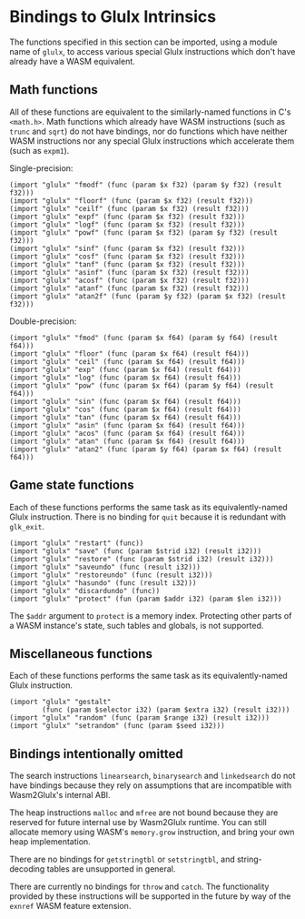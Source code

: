 # Bindings to Glulx Intrinsics

The functions specified in this section can be imported, using a module name of
`glulx`, to access various special Glulx instructions which don't have already
have a WASM equivalent.

## Math functions

All of these functions are equivalent to the similarly-named functions in C's
`<math.h>`. Math functions which already have WASM instructions (such as `trunc`
and `sqrt`) do not have bindings, nor do functions which have neither WASM
instructions nor any special Glulx instructions which accelerate them (such as
`expm1`).

Single-precision:

```wasm
(import "glulx" "fmodf" (func (param $x f32) (param $y f32) (result f32)))
(import "glulx" "floorf" (func (param $x f32) (result f32)))
(import "glulx" "ceilf" (func (param $x f32) (result f32)))
(import "glulx" "expf" (func (param $x f32) (result f32)))
(import "glulx" "logf" (func (param $x f32) (result f32)))
(import "glulx" "powf" (func (param $x f32) (param $y f32) (result f32)))
(import "glulx" "sinf" (func (param $x f32) (result f32)))
(import "glulx" "cosf" (func (param $x f32) (result f32)))
(import "glulx" "tanf" (func (param $x f32) (result f32)))
(import "glulx" "asinf" (func (param $x f32) (result f32)))
(import "glulx" "acosf" (func (param $x f32) (result f32)))
(import "glulx" "atanf" (func (param $x f32) (result f32)))
(import "glulx" "atan2f" (func (param $y f32) (param $x f32) (result f32)))
```

Double-precision:

```wasm
(import "glulx" "fmod" (func (param $x f64) (param $y f64) (result f64)))
(import "glulx" "floor" (func (param $x f64) (result f64)))
(import "glulx" "ceil" (func (param $x f64) (result f64)))
(import "glulx" "exp" (func (param $x f64) (result f64)))
(import "glulx" "log" (func (param $x f64) (result f64)))
(import "glulx" "pow" (func (param $x f64) (param $y f64) (result f64)))
(import "glulx" "sin" (func (param $x f64) (result f64)))
(import "glulx" "cos" (func (param $x f64) (result f64)))
(import "glulx" "tan" (func (param $x f64) (result f64)))
(import "glulx" "asin" (func (param $x f64) (result f64)))
(import "glulx" "acos" (func (param $x f64) (result f64)))
(import "glulx" "atan" (func (param $x f64) (result f64)))
(import "glulx" "atan2" (func (param $y f64) (param $x f64) (result f64)))
```

## Game state functions

Each of these functions performs the same task as its equivalently-named Glulx
instruction. There is no binding for `quit` because it is redundant with
`glk_exit`.

```wasm
(import "glulx" "restart" (func))
(import "glulx" "save" (func (param $strid i32) (result i32)))
(import "glulx" "restore" (func (param $strid i32) (result i32)))
(import "glulx" "saveundo" (func (result i32)))
(import "glulx" "restoreundo" (func (result i32)))
(import "glulx" "hasundo" (func (result i32)))
(import "glulx" "discardundo" (func))
(import "glulx" "protect" (fun (param $addr i32) (param $len i32)))
```

The `$addr` argument to `protect` is a memory index. Protecting other parts of a
WASM instance's state, such tables and globals, is not supported.

## Miscellaneous functions

Each of these functions performs the same task as its equivalently-named Glulx
instruction.

```wasm
(import "glulx" "gestalt"
        (func (param $selector i32) (param $extra i32) (result i32)))
(import "glulx" "random" (func (param $range i32) (result i32)))
(import "glulx" "setrandom" (func (param $seed i32)))
```

## Bindings intentionally omitted

The search instructions `linearsearch`, `binarysearch` and `linkedsearch` do not
have bindings because they rely on assumptions that are incompatible with
Wasm2Glulx's internal ABI.

The heap instructions `malloc` and `mfree` are not bound because they are
reserved for future internal use by Wasm2Glulx runtime. You can still allocate
memory using WASM's `memory.grow` instruction, and bring your own heap
implementation.

There are no bindings for `getstringtbl` or `setstringtbl`, and string-decoding
tables are unsupported in general.

There are currently no bindings for `throw` and `catch`. The functionality
provided by these instructions will be supported in the future by way of the
`exnref` WASM feature extension.